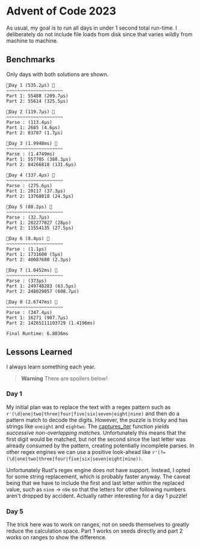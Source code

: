 # Advent of Code 2023

As usual, my goal is to run all days in under 1 second total run-time. I deliberately do not include file loads from disk since that varies wildly from machine to machine.


## Benchmarks

Only days with both solutions are shown.

```
🎄Day 1 (535.2µs) 🎄
~~~~~~~~~~~~~~~~~~~~~
Part 1: 55488 (209.7µs)
Part 2: 55614 (325.5µs)

🎄Day 2 (119.7µs) 🎄
~~~~~~~~~~~~~~~~~~~~~
Parse : (113.4µs)
Part 1: 2685 (4.6µs)
Part 2: 83707 (1.7µs)

🎄Day 3 (1.9948ms) 🎄
~~~~~~~~~~~~~~~~~~~~~
Parse : (1.4749ms)
Part 1: 557705 (388.3µs)
Part 2: 84266818 (131.6µs)

🎄Day 4 (337.4µs) 🎄
~~~~~~~~~~~~~~~~~~~~~
Parse : (275.6µs)
Part 1: 20117 (37.3µs)
Part 2: 13768818 (24.5µs)

🎄Day 5 (88.2µs) 🎄
~~~~~~~~~~~~~~~~~~~~~
Parse : (32.7µs)
Part 1: 282277027 (28µs)
Part 2: 11554135 (27.5µs)

🎄Day 6 (8.4µs) 🎄
~~~~~~~~~~~~~~~~~~~~~
Parse : (1.1µs)
Part 1: 1731600 (5µs)
Part 2: 40087680 (2.3µs)

🎄Day 7 (1.0452ms) 🎄
~~~~~~~~~~~~~~~~~~~~~
Parse : (373µs)
Part 1: 249748283 (63.5µs)
Part 2: 248029057 (608.7µs)

🎄Day 8 (2.6747ms) 🎄
~~~~~~~~~~~~~~~~~~~~~
Parse : (347.4µs)
Part 1: 16271 (907.7µs)
Part 2: 14265111103729 (1.4196ms)

Final Runtime: 6.8036ms
```

## Lessons Learned

I always learn something each year.

> **Warning** There are spoilers below!

### Day 1

My initial plan was to replace the text with a regex pattern such as `r'(\d|one|two|three|four|five|six|seven|eight|nine)` and then do a pattern match to decode the digits. However, the puzzle is tricky and has strings like `oneight` and `eightwo`. The  [captures_iter](https://docs.rs/regex/latest/regex/struct.Regex.html#method.captures_iter) function _yields successive non-overlapping matches_. Unfortunately this means that the first digit would be matched, but not the second since the last letter was already consumed by the pattern, creating potentially incomplete parses. In other regex engines we can use a positive look-ahead like `r'(?=(\d|one|two|three|four|five|six|seven|eight|nine))`. 

Unfortunately Rust's regex engine does not have support. Instead, I opted for some string replacement, which is probably faster anyway. The caveat being that we have to include the first and last letter within the replaced value, such as `nine` -> `n9e` so that the letters for other following numbers aren't dropped by accident. Actually rather interesting for a day 1 puzzle!

### Day 5

The trick here was to work on ranges, not on seeds themselves to greatly reduce the calculation space. Part 1 works on seeds directly and part 2 works on ranges to show the difference.